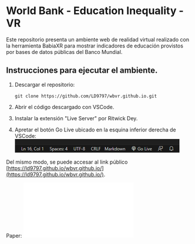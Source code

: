 # World Bank - Education Inequality - VR

Este repositorio presenta un ambiente web de realidad virtual realizado con la herramienta BabiaXR para mostrar indicadores de educación provistos por bases de datos públicas del Banco Mundial. 

## Instrucciones para ejecutar el ambiente.

1. Descargar el repositorio:

    ```
    git clone https://github.com/LD9797/wbvr.github.io.git
    ```

2. Abrir el código descargado con VSCode.
3. Instalar la extensión "Live Server" por Ritwick Dey.
4. Apretar el botón Go Live ubicado en la esquina inferior derecha de VSCode: 
    ![](GoLive.png)

Del mismo modo, se puede accesar al link público [https://ld9797.github.io/wbvr.github.io/](https://ld9797.github.io/wbvr.github.io/).

Paper: ![](WBVR-Paper.pdf)

